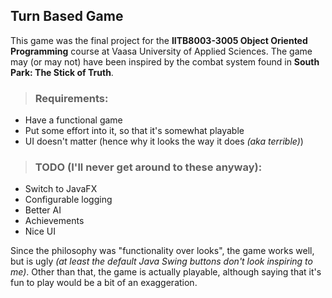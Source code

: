 ## Turn Based Game
This game was the final project for the **IITB8003-3005 Object Oriented Programming** course at Vaasa University of Applied Sciences. The game may (or may not) have been inspired by the combat system found in **South Park:
The Stick of Truth**.

> ### Requirements:
- Have a functional game
- Put some effort into it, so that it's somewhat playable
- UI doesn't matter (hence why it looks the way it does *(aka terrible)*)

> ### TODO (I'll never get around to these anyway):
- Switch to JavaFX
- Configurable logging
- Better AI
- Achievements
- Nice UI

Since the philosophy was "functionality over looks", the game works well, but is ugly *(at least the default Java Swing buttons don't look inspiring to me)*. Other than that, the game is actually playable, although saying
that it's fun to play would be a bit of an exaggeration.
